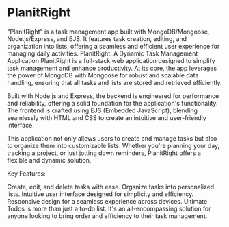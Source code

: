 # PlanitRight
"PlanitRight" is a task management app built with MongoDB/Mongoose, Node.js/Express, and EJS. It features task creation, editing, and organization into lists, offering a seamless and efficient user experience for managing daily activities.
PlanitRight: A Dynamic Task Management Application
PlanitRight is a full-stack web application designed to simplify task management and enhance productivity. At its core, the app leverages the power of MongoDB with Mongoose for robust and scalable data handling, ensuring that all tasks and lists are stored and retrieved efficiently.

Built with Node.js and Express, the backend is engineered for performance and reliability, offering a solid foundation for the application's functionality. The frontend is crafted using EJS (Embedded JavaScript), blending seamlessly with HTML and CSS to create an intuitive and user-friendly interface.

This application not only allows users to create and manage tasks but also to organize them into customizable lists. Whether you're planning your day, tracking a project, or just jotting down reminders, PlanitRight offers a flexible and dynamic solution.

Key Features:

Create, edit, and delete tasks with ease.
Organize tasks into personalized lists.
Intuitive user interface designed for simplicity and efficiency.
Responsive design for a seamless experience across devices.
Ultimate Todos is more than just a to-do list. It's an all-encompassing solution for anyone looking to bring order and efficiency to their task management.

